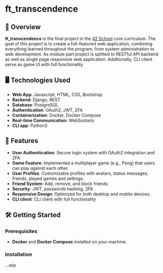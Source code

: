 # ft_transcendence

## 🌟 Overview
**ft_transcendence** is the final project in the [42 School](https://www.42berlin.de/en/program/curriculum/) core curriculum. The goal of this project is to create a full-featured web application, combining everything learned throughout the program, from system administration to web development. As module part project is splitted to RESTful API backend as well as single page responsive web application. Additionally, CLI client serve as game UI with full functionality

## 🖥️ Technologies Used
- **Web App**: Javascript, HTML, CSS, Bootstrap
- **Backend**: Django, REST
- **Database**: PostgreSQL
- **Authentication**: OAuth2, JWT, 2FA
- **Containerization**: Docker, Docker Compose
- **Real-time Communication**: WebSockets
- **CLI app**: Python3

## 🚀 Features
- **User Authentication**: Secure login system with OAuth2 integration and 2FA.
- **Game Feature**: Implemented a multiplayer game (e.g., Pong) that users can play against each other.
- **User Profiles**: Customizable profiles with avatars, status messages, friends, played games and settings.
- **Friend System**: Add, remove, and block friends.
- **Security**: JWT, passwords hashing, 2FA
- **Responsive Design**: Optimized for both desktop and mobile devices.
- **CLI client**: CLI client with full functionality

## 🛠️ Getting Started

### Prerequisites
- **Docker** and **Docker Compose** installed on your machine.

### Installation

...wip
